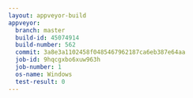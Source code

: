 ```yaml
---
layout: appveyor-build
appveyor:
  branch: master
  build-id: 45074914
  build-number: 562
  commit: 3a8e3a1102458f0485467962187ca6eb387e64aa
  job-id: 9hqcgxbo6xuw963h
  job-number: 1
  os-name: Windows
  test-result: 0
---
```

